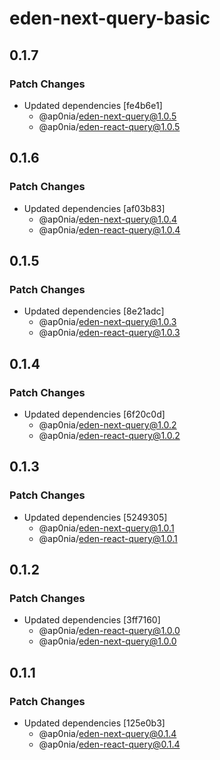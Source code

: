 # eden-next-query-basic

## 0.1.7

### Patch Changes

- Updated dependencies [fe4b6e1]
  - @ap0nia/eden-next-query@1.0.5
  - @ap0nia/eden-react-query@1.0.5

## 0.1.6

### Patch Changes

- Updated dependencies [af03b83]
  - @ap0nia/eden-next-query@1.0.4
  - @ap0nia/eden-react-query@1.0.4

## 0.1.5

### Patch Changes

- Updated dependencies [8e21adc]
  - @ap0nia/eden-next-query@1.0.3
  - @ap0nia/eden-react-query@1.0.3

## 0.1.4

### Patch Changes

- Updated dependencies [6f20c0d]
  - @ap0nia/eden-next-query@1.0.2
  - @ap0nia/eden-react-query@1.0.2

## 0.1.3

### Patch Changes

- Updated dependencies [5249305]
  - @ap0nia/eden-next-query@1.0.1
  - @ap0nia/eden-react-query@1.0.1

## 0.1.2

### Patch Changes

- Updated dependencies [3ff7160]
  - @ap0nia/eden-react-query@1.0.0
  - @ap0nia/eden-next-query@1.0.0

## 0.1.1

### Patch Changes

- Updated dependencies [125e0b3]
  - @ap0nia/eden-next-query@0.1.4
  - @ap0nia/eden-react-query@0.1.4
